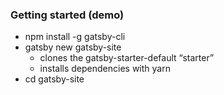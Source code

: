 ### Getting started (demo)

- npm install -g gatsby-cli
- gatsby new gatsby-site
  - clones the gatsby-starter-default “starter”
  - installs dependencies with yarn
- cd gatsby-site